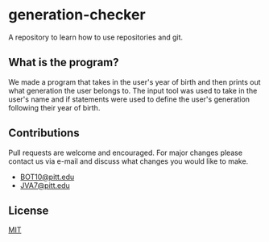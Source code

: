 # generation-checker
A repository to learn how to use repositories and git.

## What is the program?
We made a program that takes in the user's year of birth and then prints out what generation the user belongs to. The input tool was used to take in the user's name and if statements were used to define the user's generation following their year of birth.

## Contributions
Pull requests are welcome and encouraged. For major changes please contact us via e-mail and discuss what changes you would like to make.
* BOT10@pitt.edu
* JVA7@pitt.edu

## License
[MIT](https://github.com/jvalamo/generation-checker/blob/main/LICENSE.md)

